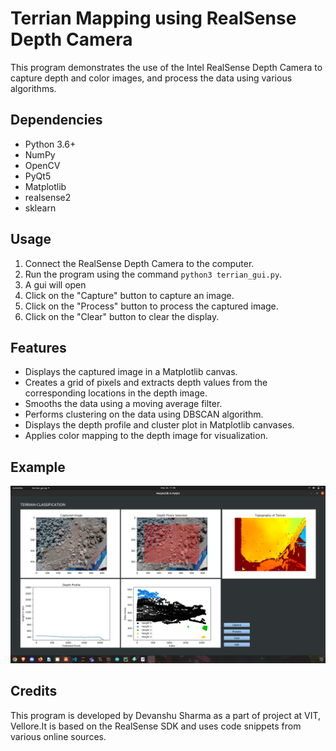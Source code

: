 # Terrian Mapping using RealSense Depth Camera 

This program demonstrates the use of the Intel RealSense Depth Camera to capture depth and color images, and process the data using various algorithms. 

## Dependencies

- Python 3.6+
- NumPy
- OpenCV
- PyQt5
- Matplotlib
- realsense2
- sklearn

## Usage

1. Connect the RealSense Depth Camera to the computer.
2. Run the program using the command `python3 terrian_gui.py`.
3. A gui will open
4. Click on the "Capture" button to capture an image.
5. Click on the "Process" button to process the captured image.
6. Click on the "Clear" button to clear the display.

## Features

- Displays the captured image in a Matplotlib canvas.
- Creates a grid of pixels and extracts depth values from the corresponding locations in the depth image.
- Smooths the data using a moving average filter.
- Performs clustering on the data using DBSCAN algorithm.
- Displays the depth profile and cluster plot in Matplotlib canvases.
- Applies color mapping to the depth image for visualization.

## Example
![Screenshot of Mapped Terrian](https://raw.githubusercontent.com/D-1shu/terrian-mapping-using-intel-realsense-d435i/main/mapped.png)

## Credits

This program is developed by Devanshu Sharma as a part of project at VIT, Vellore.It is based on the RealSense SDK and uses code snippets from various online sources.
